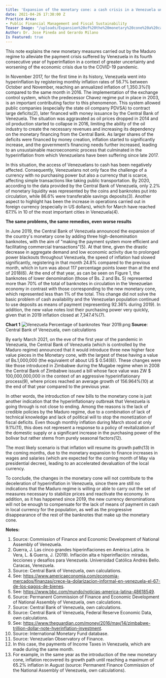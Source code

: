 ```yaml
---
title: 'Expansion of the monetary cone: a cash crisis in a Venezuela under hyperinflation'
date: 2021-04-26 17:38:00 Z
Practice Area:
- Public Financial Management and Fiscal Sustainability
Teaser Image: "/uploads/Expansion%20of%20the%20monetary%20cone%20a%20cash%20crisis%20in%20a%20Venezuela-Teaser.png"
Author: Dr. Jose Pineda and Gerardo Milano
Is Featured: true
---
```


This note explains the new monetary measures carried out by the Maduro regime to alleviate the payment crisis suffered by Venezuela in its fourth consecutive year of hyperinflation in a context of greater uncertainty and worsening of the economic crisis due to the COVID-19 pandemic.

In November 2017, for the first time in its history, Venezuela went into hyperinflation by registering monthly inflation rates of 56.7% between October and November, reaching an annualized inflation of 1,350.3%(1) compared to the same month in 2016. The implementation of the exchange control system, which the predecessor Chavez regime put in place in 2003, is an important contributing factor to this phenomenon. This system allowed public companies (especially the state oil company PDVSA) to contract large deficits(2), later financed with money issuance by the Central Bank of Venezuela. The situation was aggravated as oil prices dropped in 2014 and oil production started to collapse in 2016, limiting the ability of the oil industry to create the necessary revenues and increasing its dependency on the monetary financing from the Central Bank. As larger shares of the deficits were financed by money creation, inflation started to significantly increase, and the government’s financing needs further increased, leading to an unsustainable macroeconomic process that culminated in the hyperinflation from which Venezuelans have been suffering since late 2017.

In this situation, the access of Venezuelans to cash has been negatively affected. Consequently, Venezuelans not only face the challenge of a currency with no purchasing power but also a currency that is scarce, affecting simple transactions like taking public transportation. By 2020, according to the data provided by the Central Bank of Venezuela, only 2.2% of monetary liquidity was represented by the coins and banknotes put into circulation, while 86.6% were transferable savings deposits(3). Another aspect to highlight has been the increase in operations carried out in foreign currency (especially in US dollars), which for March have reached 67.1% in 10 of the most important cities in Venezuela(4).


**The same problems, the same remedies, even worse results**

In June 2019, the Central Bank of Venezuela announced the expansion of the country's monetary cone by adding three high-denomination banknotes, with the aim of "making the payment system more efficient and facilitating commercial transactions"(5). At that time, given the drastic decrease in aggregate demand and low economic activity due to prolonged power blackouts throughout Venezuela, the speed of inflation had slowed significantly, registering in that month 24.8% compared to the previous month, which in turn was about 117 percentage points lower than at the end of 2018(6). At the end of that year, as can be seen on Figure 1, the banknotes of lower denomination (those of Bs. 2 and Bs. 5) represented more than 70% of the total of banknotes in circulation in the Venezuelan economy in contrast with those corresponding to the new monetary cone, which represented less than 1% of the total. This change did not solve the basic problem of cash availability and the Venezuelan population continued to use deposits as means of payment (representing 92.36% during 2019). In addition, the new value notes lost their purchasing power very quickly, given that in 2019 inflation closed at 7,347.4%(7).

 **Chart 1**
![Venezuela Percentage of banknotes Year 2019.png](/uploads/Venezuela%20Percentage%20of%20banknotes%20Year%202019.png)
**Source**: Central Bank of Venezuela, own calculations

By early March 2021, on the eve of the first year of the pandemic in Venezuela, the Central Bank of Venezuela (which is controlled by the Maduro regime) announced that it would introduce three new higher face value pieces in the Monetary cone, with the largest of these having a value of Bs.1,000,000 (the equivalent of about US $ 0.54(8)). These changes were like those introduced in Zimbabwe during the Mugabe regime when in 2008 the Central Bank of Zimbabwe issued a bill whose face value was ZW $ 100,000,000,000 in the context of an aggressive hyperinflationary process(9), where prices reached an average growth of 156.964%(10) at the end of that year compared to the previous year.

In other words, the introduction of new bills to the monetary cone is just another indication that the hyperinflationary outbreak that Venezuela is going through is not close to ending.  Among the reasons is the lack of credible policies by the Maduro regime, due to a combination of lack of technical knowledge and lack of political will to stop the monetization of fiscal deficits. Even though monthly inflation during March stood at only 9.1%(11), this does not represent a response to a policy of revitalization of the domestic supply or a significant increase in the purchasing power of the bolivar but rather stems from purely seasonal factors(12).

The most likely scenario is that inflation will resume its growth path(13) in the coming months, due to the monetary expansion to finance increases in wages and salaries (which are expected for the coming month of May via presidential decree), leading to an accelerated devaluation of the local currency. 

To conclude, the changes in the monetary cone will not contribute to the deceleration of hyperinflation in Venezuela, since there are still no indications that the Maduro regime is willing or able to carry out the set of measures necessary to stabilize prices and reactivate the economy. In addition, as it has happened since 2019, the new currency denominations will not be enough to compensate for the lack of means of payment in cash in local currency for the population, as well as the progressive disappearance of the rest of the banknotes that make up the monetary cone.


**Notes:**
1. Source: Commission of Finance and Economic Development of National Assembly of Venezuela.
2. Guerra, J. Las cinco grandes hiperinflaciones en América Latina. In Vera, L. & Guerra, J. (2019). Inflación alta e hiperinflación: miradas, lecciones y desafíos para Venezuela. Universidad Católica Andrés Bello. Caracas, Venezuela.
3. Source: Central Bank of Venezuela, own calculations. 
4. See: https://www.americaeconomia.com/economia-mercados/finanzas/crece-la-dolarizacion-informal-en-venezuela-el-67-de-los-pagos-de-bienes.
5. See: https://www.bbc.com/mundo/noticias-america-latina-48618549.
6. Source: Permanent Commission of Finance and Economic Development of National Assembly of Venezuela, own calculations.
7. Source: Central Bank of Venezuela, own calculations.
8. Source: Central Bank of Venezuela, Federal Reserve Economic Data, own calculations.
9. See: https://www.theguardian.com/money/2016/may/14/zimbabwe-trillion-dollar-note-hyerinflation-investment.
10. Source: International Monetary Fund database.
11. Source: Venezuelan Observatory of Finance.
12. In this case, the payments of Income Taxes in Venezuela, which are made during the same month.
13. For example, in the same year as the introduction of the new monetary cone, inflation recovered its growth path until reaching a maximum of 65.2% inflation in August (source: Permanent Finance Commission of the National Assembly of Venezuela, own calculations). 

        


 
